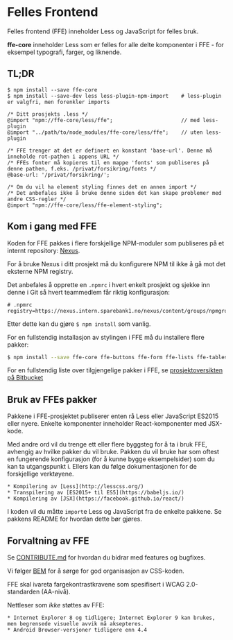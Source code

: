 # Felles Frontend

Felles frontend (FFE) inneholder Less og JavaScript for felles bruk.

**ffe-core** inneholder Less som er felles for alle delte komponenter i FFE - for eksempel
typografi, farger, og liknende.

## TL;DR

```
$ npm install --save ffe-core
$ npm install --save-dev less less-plugin-npm-import    # less-plugin er valgfri, men forenkler imports
```

```less
/* Ditt prosjekts .less */
@import "npm://ffe-core/less/ffe";                      // med less-plugin
@import "../path/to/node_modules/ffe-core/less/ffe";    // uten less-plugin

/* FFE trenger at det er definert en konstant 'base-url'. Denne må inneholde rot-pathen i appens URL */
/* FFEs fonter må kopieres til en mappe 'fonts' som publiseres på denne pathen, f.eks. /privat/forsikring/fonts */
@base-url: '/privat/forsikring/';

/* Om du vil ha element styling finnes det en annen import */
/* Det anbefales ikke å bruke denne siden det kan skape problemer med andre CSS-regler */
@import "npm://ffe-core/less/ffe-element-styling";
```

## Kom i gang med FFE

Koden for FFE pakkes i flere forskjellige NPM-moduler som publiseres på et internt
repository: [Nexus](https://nexus.intern.sparebank1.no/).

For å bruke Nexus i ditt prosjekt må du konfigurere NPM til ikke å gå mot det eksterne NPM registry.

Det anbefales å opprette en `.npmrc` i hvert enkelt prosjekt og sjekke inn denne i Git så hvert
teammedlem får riktig konfigurasjon:

```
# .npmrc
registry=https://nexus.intern.sparebank1.no/nexus/content/groups/npmgroup/
```

Etter dette kan du gjøre `$ npm install` som vanlig.

For en fullstendig installasjon av stylingen i FFE må du installere flere pakker:

```bash
$ npm install --save ffe-core ffe-buttons ffe-form ffe-lists ffe-tables ffe-tabs ffe-spinner
```

For en fullstendig liste over tilgjengelige pakker i FFE, se
[prosjektoversikten på Bitbucket](https://stash.intern.sparebank1.no/projects/FFE)

## Bruk av FFEs pakker

Pakkene i FFE-prosjektet publiserer enten rå Less eller JavaScript ES2015 eller nyere.
Enkelte komponenter inneholder React-komponenter med JSX-kode.

Med andre ord vil du trenge ett eller flere byggsteg for å ta i bruk FFE, avhengig av hvilke pakker du vil bruke.
Pakken du vil bruke har som oftest en fungerende konfigurasjon (for å kunne bygge eksempelsider) som du kan ta utgangspunkt i.
Ellers kan du følge dokumentasjonen for de forskjellige verktøyene.

    * Kompilering av [Less](http://lesscss.org/)
    * Transpilering av [ES2015+ til ES5](https://babeljs.io/)
    * Kompilering av [JSX](https://facebook.github.io/react/)

I koden vil du måtte `import`e Less og JavaScript fra de enkelte pakkene. Se pakkens README for hvordan dette bør gjøres.

## Forvaltning av FFE

Se [CONTRIBUTE.md](https://stash.intern.sparebank1.no/projects/FFE/repos/ffe-core/browse/CONTRIBUTE.md) for hvordan du bidrar med features og bugfixes.

Vi følger [BEM](https://en.bem.info/) for å sørge for god organisasjon av CSS-koden.

FFE skal ivareta fargekontrastkravene som spesifisert i WCAG 2.0-standarden (AA-nivå).

Nettleser som _ikke_ støttes av FFE:

    * Internet Explorer 8 og tidligere; Internet Explorer 9 kan brukes, men begrensede visuelle avvik må aksepteres.
    * Android Browser-versjoner tidligere enn 4.4

